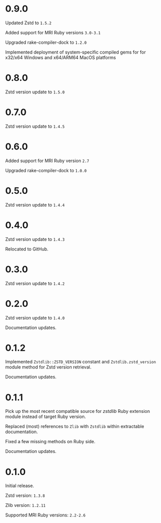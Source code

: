 # 0.9.0

Updated Zstd to `1.5.2`

Added support for MRI Ruby versions `3.0-3.1`

Upgraded rake-compiler-dock to `1.2.0`

Implemented deployment of system-specific compiled gems for for x32/x64 Windows and x64/ARM64 MacOS platforms

# 0.8.0

Zstd version update to `1.5.0`


# 0.7.0

Zstd version update to `1.4.5`


# 0.6.0

Added support for MRI Ruby version `2.7`

Upgraded rake-compiler-dock to `1.0.0`


# 0.5.0

Zstd version update to `1.4.4`


# 0.4.0

Zstd version update to `1.4.3`

Relocated to GitHub.


# 0.3.0

Zstd version update to `1.4.2`


# 0.2.0

Zstd version update to `1.4.0`

Documentation updates.


# 0.1.2

Implemented `Zstdlib::ZSTD_VERSION` constant and `Zstdlib.zstd_version` module method for Zstd version retrieval.
 
Documentation updates.


# 0.1.1

Pick up the most recent compatible source for _zstdlib_ Ruby extension module instead of target Ruby version.

Replaced (most) references to `Zlib` with `Zstdlib` within extractable documentation.

Fixed a few missing methods on Ruby side.

Documentation updates.


# 0.1.0

Initial release.

Zstd version: `1.3.8`

Zlib version: `1.2.11`

Supported MRI Ruby versions: `2.2-2.6`
